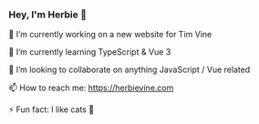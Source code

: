 ### Hey, I'm Herbie 👋

🔭 I’m currently working on a new website for Tim Vine

🌱 I’m currently learning TypeScript & Vue 3

👯 I’m looking to collaborate on anything JavaScript / Vue related

📫 How to reach me: https://herbievine.com

⚡ Fun fact: I like cats 🙌
